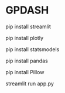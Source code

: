 # GPDASH
pip install streamlit

pip install plotly

pip install statsmodels

pip install pandas

pip install Pillow

streamlit run app.py
